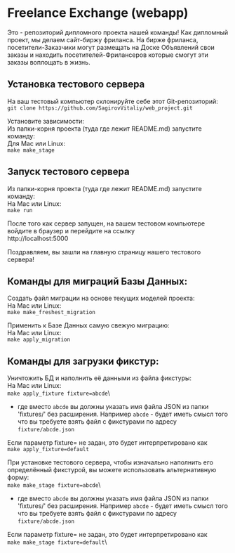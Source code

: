 # Freelance Exchange (webapp)

Это - репозиторий дипломного проекта нашей команды! Как дипломный проект, мы
делаем сайт-биржу фриланса. На бирже фриланса, посетители-Заказчики могут
размещать на Доске Объявлений свои заказы и находить посетителей-Фрилансеров
которые смогут эти заказы воплощать в жизнь.

Установка тестового сервера
---------------------------

На ваш тестовый компьютер склонируйте себе этот Git-репозиторий:\
`git clone https://github.com/SagirovVitaliy/web_project.git`

Установите зависимости:\
Из папки-корня проекта (туда где лежит README.md) запустите команду:\
Для Mac или Linux:\
`make make_stage`

Запуск тестового сервера
------------------------

Из папки-корня проекта (туда где лежит README.md) запустите команду:\
На Mac или Linux:\
`make run`

После того как сервер запущен, на вашем тестовом компьютере войдите в браузер и
перейдите на ссылку\
http://localhost:5000

Поздравляем, вы зашли на главную страницу нашего тестового сервера!

Команды для миграций Базы Данных:
---------------------------------

Создать файл миграции на основе текущих моделей проекта:\
На Mac или Linux:\
`make make_freshest_migration`

Применить к Базе Данных самую свежую миграцию:\
На Mac или Linux:\
`make apply_migration`

Команды для загрузки фикстур:
-----------------------------

Уничтожить БД и наполнить её данными из файла фикстуры:\
На Mac или Linux:\
`make apply_fixture fixture=abcde`\
- где вместо `abcde` вы должны указать имя файла JSON из папки 'fixtures/' без
 расширения. Например `abcde` - будет иметь смысл того что вы требуете взять
 файл с фикстурами по адресу\
`fixture/abcde.json`

Если параметр fixture= не задан, это будет интерпретировано как\
`make apply_fixture=default`

При установке тестового сервера, чтобы изначально наполнить его определённый
фикстурой, вы можете использовать альтернативную форму:\
`make make_stage fixture=abcde`\
- где вместо `abcde` вы должны указать имя файла JSON из папки 'fixtures/' без
 расширения. Например `abcde` - будет иметь смысл того что вы требуете взять
 файл с фикстурами по адресу\
`fixture/abcde.json`

Если параметр fixture= не задан, это будет интерпретировано как\
`make make_stage fixture=default`\

